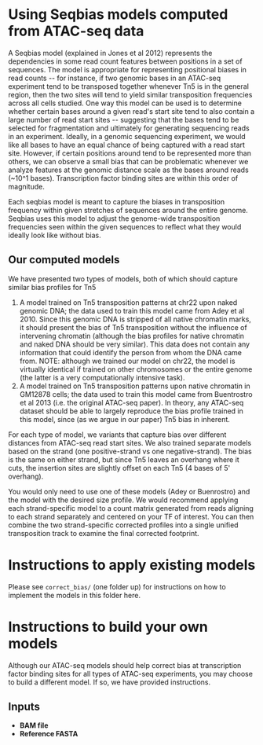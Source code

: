 # Using Seqbias models computed from ATAC-seq data

A Seqbias model (explained in Jones et al 2012) represents the dependencies in some read count features between positions in a set of sequences. The model is appropriate for representing positional biases in read counts -- for instance, if two genomic bases in an ATAC-seq experiment tend to be transposed together whenever Tn5 is in the general region, then the two sites will tend to yield similar transposition frequencies across all cells studied.
One way this model can be used is to determine whether certain bases around a given read's start site tend to also contain a large number of read start sites -- suggesting that the bases tend to be selected for fragmentation and ultimately for generating sequencing reads in an experiment. Ideally, in a genomic sequencing experiment, we would like all bases to have an equal chance of being captured with a read start site. However, if certain positions around tend to be represented more than others, we can observe a small bias that can be problematic whenever we analyze features at the genomic distance scale as the bases around reads (~10^1 bases). Transcription factor binding sites are within this order of magnitude.

Each seqbias model is meant to capture the biases in transposition frequency within given stretches of sequences around the entire genome. Seqbias uses this model to adjust the genome-wide transposition frequencies seen within the given sequences to reflect what they would ideally look like without bias. 

## Our computed models

We have presented two types of models, both of which should capture similar bias profiles for Tn5
1. A model trained on Tn5 transposition patterns at chr22 upon naked genomic DNA; the data used to train this model came from Adey et al 2010. Since this genomic DNA is stripped of all native chromatin marks, it should present the bias of Tn5 transposition without the influence of intervening chromatin (although the bias profiles for native chromatin and naked DNA should be very similar). This data does not contain any information that could identify the person from whom the DNA came from. NOTE: although we trained our model on chr22, the model is virtually identical if trained on other chromosomes or the entire genome (the latter is a very computationally intensive task). 
2. A model trained on Tn5 transposition patterns upon native chromatin in GM12878 cells; the data used to train this model came from Buentrostro et al 2013 (i.e. the original ATAC-seq paper). In theory, any ATAC-seq dataset should be able to largely reproduce the bias profile trained in this model, since (as we argue in our paper) Tn5 bias in inherent. 

For each type of model, we variants that capture bias over different distances from ATAC-seq read start sites.  We also trained separate models based on the strand (one positive-strand vs one negative-strand). The bias is the same on either strand, but since Tn5 leaves an overhang where it cuts, the insertion sites are slightly offset on each Tn5 (4 bases of 5' overhang).  

You would only need to use one of these models (Adey or Buenrostro) and the model with the desired size profile. We would recommend applying each strand-specific model to a count matrix generated from reads aligning to each strand separately and centered on your TF of interest. You can then combine the two strand-specific corrected profiles into a single unified transposition track to examine the final corrected footprint. 

# Instructions to apply existing models

Please see `correct_bias/` (one folder up) for instructions on how to implement the models in this folder here. 

# Instructions to build your own models

Although our ATAC-seq models should help correct bias at transcription factor binding sites for all types of ATAC-seq experiments, you may choose to build a different model. If so, we have provided instructions.

## Inputs

* **BAM file**
* **Reference FASTA**

##

